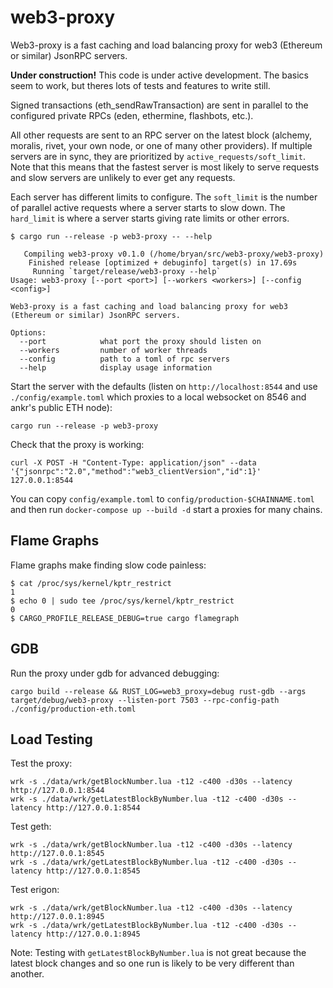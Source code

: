 # web3-proxy

Web3-proxy is a fast caching and load balancing proxy for web3 (Ethereum or similar) JsonRPC servers.

**Under construction!** This code is under active development. The basics seem to work, but theres lots of tests and features to write still.

Signed transactions (eth_sendRawTransaction) are sent in parallel to the configured private RPCs (eden, ethermine, flashbots, etc.).

All other requests are sent to an RPC server on the latest block (alchemy, moralis, rivet, your own node, or one of many other providers). If multiple servers are in sync, they are prioritized by `active_requests/soft_limit`. Note that this means that the fastest server is most likely to serve requests and slow servers are unlikely to ever get any requests.

Each server has different limits to configure. The `soft_limit` is the number of parallel active requests where a server starts to slow down. The `hard_limit` is where a server starts giving rate limits or other errors.

```
$ cargo run --release -p web3-proxy -- --help
```
```
   Compiling web3-proxy v0.1.0 (/home/bryan/src/web3-proxy/web3-proxy)
    Finished release [optimized + debuginfo] target(s) in 17.69s
     Running `target/release/web3-proxy --help`
Usage: web3-proxy [--port <port>] [--workers <workers>] [--config <config>]

Web3-proxy is a fast caching and load balancing proxy for web3 (Ethereum or similar) JsonRPC servers.

Options:
  --port            what port the proxy should listen on
  --workers         number of worker threads
  --config          path to a toml of rpc servers
  --help            display usage information
```

Start the server with the defaults (listen on `http://localhost:8544` and use `./config/example.toml` which proxies to a local websocket on 8546 and ankr's public ETH node):

```
cargo run --release -p web3-proxy
```

Check that the proxy is working:

```
curl -X POST -H "Content-Type: application/json" --data '{"jsonrpc":"2.0","method":"web3_clientVersion","id":1}' 127.0.0.1:8544
```

You can copy `config/example.toml` to `config/production-$CHAINNAME.toml` and then run `docker-compose up --build -d` start a proxies for many chains.

## Flame Graphs

Flame graphs make finding slow code painless:

    $ cat /proc/sys/kernel/kptr_restrict
    1
    $ echo 0 | sudo tee /proc/sys/kernel/kptr_restrict
    0
    $ CARGO_PROFILE_RELEASE_DEBUG=true cargo flamegraph


## GDB

Run the proxy under gdb for advanced debugging:

    cargo build --release && RUST_LOG=web3_proxy=debug rust-gdb --args target/debug/web3-proxy --listen-port 7503 --rpc-config-path ./config/production-eth.toml


## Load Testing

Test the proxy:

    wrk -s ./data/wrk/getBlockNumber.lua -t12 -c400 -d30s --latency http://127.0.0.1:8544
    wrk -s ./data/wrk/getLatestBlockByNumber.lua -t12 -c400 -d30s --latency http://127.0.0.1:8544

Test geth:

    wrk -s ./data/wrk/getBlockNumber.lua -t12 -c400 -d30s --latency http://127.0.0.1:8545
    wrk -s ./data/wrk/getLatestBlockByNumber.lua -t12 -c400 -d30s --latency http://127.0.0.1:8545

Test erigon:

    wrk -s ./data/wrk/getBlockNumber.lua -t12 -c400 -d30s --latency http://127.0.0.1:8945
    wrk -s ./data/wrk/getLatestBlockByNumber.lua -t12 -c400 -d30s --latency http://127.0.0.1:8945


Note: Testing with `getLatestBlockByNumber.lua` is not great because the latest block changes and so one run is likely to be very different than another.
